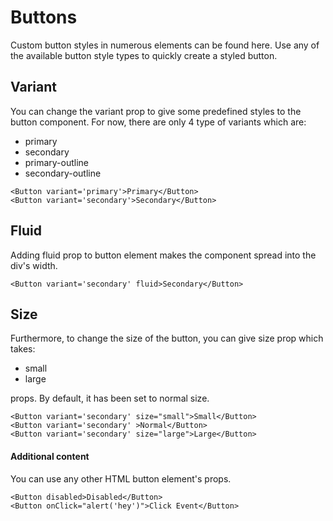# Buttons
Custom button styles in numerous elements can be found here. Use any of the available button style types to quickly create a styled button. 

## Variant
You can change the variant prop to give some predefined styles to the button component. For now, there are only 4 type of variants which are:
- primary
- secondary
- primary-outline
- secondary-outline

```
<Button variant='primary'>Primary</Button>
<Button variant='secondary'>Secondary</Button>
``` 

## Fluid
Adding fluid prop to button element makes the component spread into the div's width.

```
<Button variant='secondary' fluid>Secondary</Button>
```

## Size
Furthermore, to change the size of the button, you can give size prop which takes:
- small
- large

props. By default, it has been set to normal size.

```
<Button variant='secondary' size="small">Small</Button>
<Button variant='secondary' >Normal</Button>
<Button variant='secondary' size="large">Large</Button>
```

#### Additional content
You can use any other HTML button element's props.
```
<Button disabled>Disabled</Button>
<Button onClick="alert('hey')">Click Event</Button>
```
